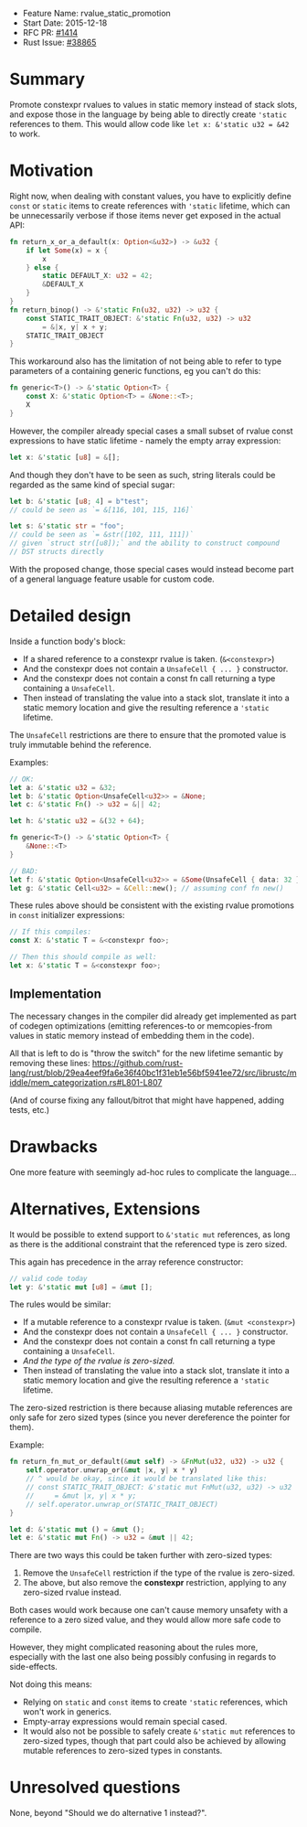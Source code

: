 - Feature Name: rvalue_static_promotion
- Start Date: 2015-12-18
- RFC PR: [#1414](https://github.com/rust-lang/rfcs/pull/1414)
- Rust Issue: [#38865](https://github.com/rust-lang/rust/issues/38865)

# Summary
[summary]: #summary

Promote constexpr rvalues to values in static memory instead of
stack slots, and expose those in the language by being able to directly create
`'static` references to them. This would allow code like
`let x: &'static u32 = &42` to work.

# Motivation
[motivation]: #motivation

Right now, when dealing with constant values, you have to explicitly define
`const` or `static` items to create references with `'static` lifetime,
which can be unnecessarily verbose if those items never get exposed
in the actual API:

```rust
fn return_x_or_a_default(x: Option<&u32>) -> &u32 {
    if let Some(x) = x {
        x
    } else {
        static DEFAULT_X: u32 = 42;
        &DEFAULT_X
    }
}
fn return_binop() -> &'static Fn(u32, u32) -> u32 {
    const STATIC_TRAIT_OBJECT: &'static Fn(u32, u32) -> u32
        = &|x, y| x + y;
    STATIC_TRAIT_OBJECT
}
```

This workaround also has the limitation of not being able to refer to
type parameters of a containing generic functions, eg you can't do this:

```rust
fn generic<T>() -> &'static Option<T> {
    const X: &'static Option<T> = &None::<T>;
    X
}
```

However, the compiler already special cases a small subset of rvalue
const expressions to have static lifetime - namely the empty array expression:

```rust
let x: &'static [u8] = &[];
```

And though they don't have to be seen as such, string literals could be regarded
as the same kind of special sugar:

```rust
let b: &'static [u8; 4] = b"test";
// could be seen as `= &[116, 101, 115, 116]`

let s: &'static str = "foo";
// could be seen as `= &str([102, 111, 111])`
// given `struct str([u8]);` and the ability to construct compound
// DST structs directly
```

With the proposed change, those special cases would instead become
part of a general language feature usable for custom code.

# Detailed design
[design]: #detailed-design

Inside a function body's block:

- If a shared reference to a constexpr rvalue is taken. (`&<constexpr>`)
- And the constexpr does not contain a `UnsafeCell { ... }` constructor.
- And the constexpr does not contain a const fn call returning a type containing a `UnsafeCell`.
- Then instead of translating the value into a stack slot, translate
  it into a static memory location and give the resulting reference a
  `'static` lifetime.

The `UnsafeCell` restrictions are there to ensure that the promoted value is
truly immutable behind the reference.

Examples:

```rust
// OK:
let a: &'static u32 = &32;
let b: &'static Option<UnsafeCell<u32>> = &None;
let c: &'static Fn() -> u32 = &|| 42;

let h: &'static u32 = &(32 + 64);

fn generic<T>() -> &'static Option<T> {
    &None::<T>
}

// BAD:
let f: &'static Option<UnsafeCell<u32>> = &Some(UnsafeCell { data: 32 });
let g: &'static Cell<u32> = &Cell::new(); // assuming conf fn new()
```

These rules above should be consistent with the existing rvalue promotions in `const`
initializer expressions:

```rust
// If this compiles:
const X: &'static T = &<constexpr foo>;

// Then this should compile as well:
let x: &'static T = &<constexpr foo>;
```

## Implementation

The necessary changes in the compiler did already get implemented as
part of codegen optimizations (emitting references-to or memcopies-from values in static memory instead of embedding them in the code).

All that is left to do is "throw the switch" for the new lifetime semantic
by removing these lines:
https://github.com/rust-lang/rust/blob/29ea4eef9fa6e36f40bc1f31eb1e56bf5941ee72/src/librustc/middle/mem_categorization.rs#L801-L807

(And of course fixing any fallout/bitrot that might have happened, adding tests, etc.)

# Drawbacks
[drawbacks]: #drawbacks

One more feature with seemingly ad-hoc rules to complicate the language...

# Alternatives, Extensions
[alternatives]: #alternatives

It would be possible to extend support to `&'static mut` references,
as long as there is the additional constraint that the
referenced type is zero sized.

This again has precedence in the array reference constructor:

```rust
// valid code today
let y: &'static mut [u8] = &mut [];
```

The rules would be similar:

- If a mutable reference to a constexpr rvalue is taken. (`&mut <constexpr>`)
- And the constexpr does not contain a `UnsafeCell { ... }` constructor.
- And the constexpr does not contain a const fn call returning a type containing a `UnsafeCell`.
- _And the type of the rvalue is zero-sized._
- Then instead of translating the value into a stack slot, translate
  it into a static memory location and give the resulting reference a
  `'static` lifetime.

The zero-sized restriction is there because
aliasing mutable references are only safe for zero sized types
(since you never dereference the pointer for them).

Example:

```rust
fn return_fn_mut_or_default(&mut self) -> &FnMut(u32, u32) -> u32 {
    self.operator.unwrap_or(&mut |x, y| x * y)
    // ^ would be okay, since it would be translated like this:
    // const STATIC_TRAIT_OBJECT: &'static mut FnMut(u32, u32) -> u32
    //     = &mut |x, y| x * y;
    // self.operator.unwrap_or(STATIC_TRAIT_OBJECT)
}

let d: &'static mut () = &mut ();
let e: &'static mut Fn() -> u32 = &mut || 42;
```

There are two ways this could be taken further with zero-sized types:

1. Remove the `UnsafeCell` restriction if the type of the rvalue is zero-sized.
2. The above, but also remove the __constexpr__ restriction, applying to any zero-sized rvalue instead.

Both cases would work because one can't cause memory unsafety with a reference
to a zero sized value, and they would allow more safe code to compile.

However, they might complicated reasoning about the rules more,
especially with the last one also being possibly confusing in regards to
side-effects.

Not doing this means:

- Relying on `static` and `const` items to create `'static` references, which won't work in generics.
- Empty-array expressions would remain special cased.
- It would also not be possible to safely create `&'static mut` references to zero-sized
types, though that part could also be achieved by allowing mutable references to
zero-sized types in constants.

# Unresolved questions
[unresolved]: #unresolved-questions

None, beyond "Should we do alternative 1 instead?".
